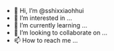 - 👋 Hi, I’m @sshixxiaohhui
- 👀 I’m interested in ...
- 🌱 I’m currently learning ...
- 💞️ I’m looking to collaborate on ...
- 📫 How to reach me ...

<!---
sshixxiaohhui/sshixxiaohhui is a ✨ special ✨ repository because its `README.md` (this file) appears on your GitHub profile.
You can click the Preview link to take a look at your changes.
--->

